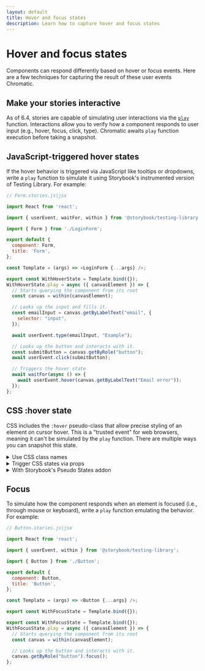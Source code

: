 ```yaml
---
layout: default
title: Hover and focus states
description: Learn how to capture hover and focus states
---
```


# Hover and focus states

Components can respond differently based on hover or focus events. Here are a few techniques for capturing the result of these user events Chromatic.

## Make your stories interactive

As of 6.4, stories are capable of simulating user interactions via the [`play`](https://storybook.js.org/docs/react/writing-stories/play-function) function. Interactions allow you to verify how a component responds to user input (e.g., hover, focus, click, type). Chromatic awaits `play` function execution before taking a snapshot.

## JavaScript-triggered hover states

If the hover behavior is triggered via JavaScript like tooltips or dropdowns, write a `play` function to simulate it using Storybook's instrumented version of Testing Library. For example:

```js
// Form.stories.js|jsx

import React from 'react';

import { userEvent, waitFor, within } from '@storybook/testing-library';

import { Form } from './LoginForm';

export default {
  component: Form,
  title: 'Form',
};

const Template = (args) => <LoginForm {...args} />;

export const WithHoverState = Template.bind({});
WithHoverState.play = async ({ canvasElement }) => {
  // Starts querying the component from its root
  const canvas = within(canvasElement);

  // Looks up the input and fills it.
  const emailInput = canvas.getByLabelText("email", {
    selector: "input",
  });

  await userEvent.type(emailInput, "Example");

  // Looks up the button and interacts with it.
  const submitButton = canvas.getByRole("button");
  await userEvent.click(submitButton);

  // Triggers the hover state
  await waitFor(async () => {
    await userEvent.hover(canvas.getByLabelText("Email error"));
  });
};
```

## CSS :hover state

CSS includes the `:hover` pseudo-class that allow precise styling of an element on cursor hover. This is a "trusted event" for web browsers, meaning it can't be simulated by the `play` function. There are multiple ways you can snapshot this state.

<details>

  <summary>Use CSS class names</summary>

Add a CSS class name that mirrors the states you're trying to test (e.g., `hover`, `active`):

```css
/* Component styles */
MyComponent:hover,
MyComponent.hover {
  background: purple;
}

MyComponent:active,
MyComponent.active {
  background: green;
}
```

Then write a story that utilizes the class name:

```js
// MyComponent.stories.js|jsx

import { MyComponent } from './MyComponent';

export default {
  component: MyComponent,
  title: 'MyComponent',
};

const Template = (args) => <MyComponent {...args} />;

export const HoverStatewithClass = Template.bind({});

HoverStatewithClass.args = {
  ...HoverState.args,
  className: "hover",
};

export const ActiveStatewithClass = Template.bind({});
ActiveStatewithClass.args = {
  ...ActiveState.args,
  className: "active",
};
```

You can also extend this technique using a JS wrapper that [automates adding a class](https://github.com/Workday/canvas-kit/pull/377/files).

</details>

<details>

  <summary>Trigger CSS states via props</summary>

Although not recommended, you can test an element's states by creating a separate "pure" stateless component. Then use it to test the exact configurations you are after via props. For example:

```js
// MyComponent.js|jsx

export function MyComponent({ isHovered, isActive, label }) {
  return (
    <Button isHovered={isHovered} isActive={isActive}>
      {label}
    </Button>
  );
}

MyComponent.defaultProps = {
  isHovered: false,
  isActive: false,
  label: "Submit",
};
```

You can write the following story to trigger the props:

```js
// MyComponent.stories.js|jsx

import { MyComponent } from './MyComponent';

export default {
  component: MyComponent,
  title: 'MyComponent',
};


const Template = (args) => <MyComponent {...args}/>;

export const HoverState = Template.bind({});

HoverState.args = {
  isHovered: true,
  label: `I'm :hover`
};

export const ActiveState = Template.bind({});
ActiveState.args = {
  isActive: true,
  label: `I'm :active`
}:
```

</details>

<details>
<summary>With Storybook's Pseudo States addon</summary>

For atomic, functional components with CSS pseudo-classes (e.g., `hover`, `active`), try the [Storybook's Pseudo States addon](https://storybook.js.org/addons/storybook-addon-pseudo-states) to test pseudo states. For example:

```js
// Button.stories.js|jsx

import React from 'react';

import { Button } from './Button';

export default {
  component: Button,
  title: 'Button',
};

const Template = (args) => <Button {...args} />;

export const WithHoverState = Template.bind({});
WithHoverState.args = {
  size: "small",
  label: "Button",
};

WithHoverState.parameters = {
  // Toggles the component hover state via parameter.
  pseudo: { hover: true },
};
```

</details>

## Focus

To simulate how the component responds when an element is focused (i.e., through mouse or keyboard), write a `play` function emulating the behavior. For example:

```js
// Button.stories.js|jsx

import React from 'react';

import { userEvent, within } from '@storybook/testing-library';

import { Button } from './Button';

export default {
  component: Button,
  title: 'Button',
};

const Template = (args) => <Button {...args} />;

export const WithFocusState = Template.bind({});

export const WithFocusState = Template.bind({});
WithFocusState.play = async ({ canvasElement }) => {
  // Starts querying the component from its root
  const canvas = within(canvasElement);

  // Looks up the button and interacts with it.
  canvas.getByRole("button").focus();
};
```
